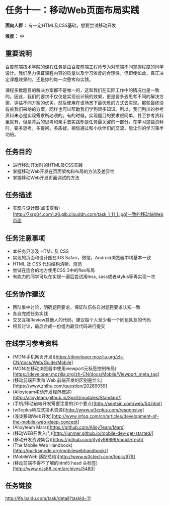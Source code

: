 任务十一：移动Web页面布局实践
===
**面向人群：** 有一定HTML及CSS基础，想要尝试移动开发

**难度：** 中

重要说明
---
百度前端技术学院的课程任务是由百度前端工程师专为对前端不同掌握程度的同学设计。我们尽力保证课程内容的质量以及学习难度的合理性，但即使如此，真正决定课程效果的，还是你的每一次思考和实践。

课程多数题目的解决方案都不是唯一的，这和我们在实际工作中的情况也是一致的。因此，我们的要求不仅仅是实现设计稿的效果，更是要多去思考不同的解决方案，评估不同方案的优劣，然后使用在该场景下最优雅的方式去实现。那些最终没有被我们采纳的方案，同样也可以帮助我们学到很多知识。所以，我们列出的参考资料未必是实现需求所必须的。有的时候，实现题目的要求很简单，甚至参考资料里就有，但是背后的思考和亲手去实践却是任务最关键的一部分。在学习这些资料时，要多思考，多提问，多质疑。相信通过和小伙伴们的交流，能让你的学习事半功倍。

任务目的
---
* 进行移动开发时的HTML及CSS实践
* 掌握移动Web开发在页面架构和布局的方法及差异性
* 掌握移动Web开发页面调试的方法

任务描述
---
* 实现与设计图(点击查看)[http://7xrp04.com1.z0.glb.clouddn.com/task_1_11_1.jpg]一致的移动端Web页面


任务注意事项
---
* 本任务只涉及 HTML 及 CSS
* 实现的页面和设计图在iOS Safari，微信，Android浏览器中均基本一致
* HTML 及 CSS 代码结构清晰、规范
* 尝试在适合的地方使用CSS 3中的flex布局
* 有能力的同学可以在实现一遍后尝试用less, sass或者stylus等再实现一次

任务协作建议
---
* 团队集中讨论，明确题目要求，保证队伍各自对题目要求认知一致
* 各自完成任务实践
* 交叉互相Review其他人的代码，建议每个人至少看一个同组队友的代码
* 相互讨论，最后合成一份组内最佳代码进行提交

在线学习参考资料
---
* (MDN:手机网页开发)[https://developer.mozilla.org/zh-CN/docs/Web/Guide/Mobile]
* (MDN:在移动浏览器中使用viewport元标签控制布局)[https://developer.mozilla.org/zh-CN/docs/Mobile/Viewport_meta_tag]
* (移动前端开发和 Web 前端开发的区别是什么)[https://www.zhihu.com/question/20269059]
* (Alloyteam移动开发规范概述)[http://alloyteam.github.io/Spirit/modules/Standard/]
* (手机/移动前端开发需要注意的20个要点)[http://sentsin.com/web/54.html]
* (w3cplus响应式技术资源)[http://www.w3cplus.com/responsive]
* (浅谈移动Web开发)[http://www.infoq.com/cn/articles/development-of-the-mobile-web-deep-concept]
* (Alloyteam Mars)[https://github.com/AlloyTeam/Mars]
* (移动WEB开发入门)[http://junmer.github.io/mobile-dev-get-started/]
* (移动开发资源集合)[https://github.com/jtyjty99999/mobileTech]
* (The Mobile Web Handbook)[http://quirksmode.org/mobilewebhandbook/]
* (MobileWeb 适配总结)[http://www.w3ctech.com/topic/979]
* (移动前端不得不了解的html5 head 头标签)[http://www.css88.com/archives/5480]

任务链接
---
http://ife.baidu.com/task/detail?taskId=11
